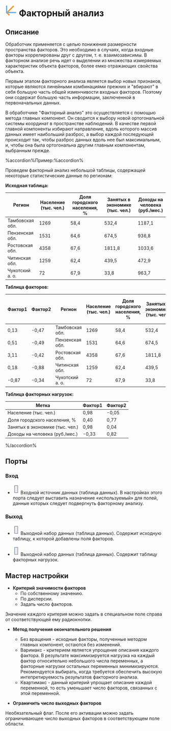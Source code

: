 # ![ ](../../media/app/icons/component-18/component-default-07.svg) Факторный анализ

## Описание

Обработчик применяется с целью понижения размерности пространства факторов. Это необходимо в случаях, когда входные факторы коррелированы друг с другом, т. е. взаимозависимы. В факторном анализе речь идет о выделении из множества измеряемых характеристик объекта факторов, более емко отражающих свойства объекта.

Первым этапом факторного анализа является выбор новых признаков, которые являются линейными комбинациями прежних и "вбирают" в себя большую часть общей изменчивости входных факторов. Поэтому они содержат большую часть информации, заключенной в первоначальных данных.

В обработчике "Факторный анализ" это осуществляется с помощью метода главных компонент. Он сводится к выбору новой ортогональной системы координат в пространстве наблюдений. В качестве первой главной компоненты избирают направление, вдоль которого массив данных имеет наибольший разброс, а выбор каждой последующей происходит так, чтобы разброс данных вдоль нее был максимальным, и, чтобы она была ортогональна другим главным компонентам, выбранным прежде.

%accordion%Пример:%accordion%

Проведем факторный анализ небольшой таблицы, содержащей некоторые статистические данные по регионам:

**Исходная таблица:**

| Регион | Население (тыс. чел.) | Доля городского населения, % | Занятых в экономике (тыс. чел.) | Доходы на человека (руб./мес.) |
| -------- | -------- | -------- | -------- | -------- |
| Тамбовская обл. | 1269 | 58,4 | 532,4 | 1187,1 |
| Пензенская обл. | 1531 | 64,6 | 674,5 | 936,8 |
| Ростовская обл. | 4358 | 67,6 | 1811,8 | 1033,6 |
| Читинская обл. | 1259 | 62,4 | 439,5 | 472,9 |
| Чукотский а. о. | 72 | 67,9 | 33,8 | 963,7 |

**Таблица факторов:**

| Фактор1 | Фактор2 | Регион | Население (тыс. чел.) | Доля городского населения, % | Занятых в экономике (тыс. чел.) | Доходы на человека (руб./мес.) |
| ------------- | ------------- | ------------ | ------------------------------------ | --------------------------------------------------- | ------------------------------------------------------ | ---------------------------------------------------- |
| 0,13 | -0,47 | Тамбовская обл. | 1269 | 58,4 | 532,4 | 1187,1 |
| 0,51 | -0,49 | Пензенская обл. | 1531 | 64,6 | 674,5 | 936,8 |
| 3,11 | -0,42 | Ростовская обл. | 4358 | 67,6 | 1811,8 | 1033,6 |
| 0,18 | -0,88 | Читинская обл. | 1259 | 62,4 | 439,5 | 472,9 |
| -0,87 | -0,34 | Чукотский а. о. | 72 | 67,9 | 33,8 | 963,7 |

**Таблица факторных нагрузок:**

| Метка | Фактор1 | Фактор2 |
| ---------- | ------------- | ------------- |
| Население (тыс. чел.) | 0,98 | -0,05 |
| Доля городского населения, % | 0,40 | 0,77 |
| Занятых в экономике (тыс. чел.) | 0,98 | 0,04 |
| Доходы на человека (руб./мес.) | -0,33 | 0,82 |

%/accordion%

## Порты

### Вход

* ![](../../media/app/icons/ports/table-inactive.svg) Входной источник данных (таблица данных). В настройках этого порта следует выставить назначение «используемый» для полей, данные которых следует подвергнуть факторному анализу.

### Выход

* ![](../../media/app/icons/ports/table-inactive.svg) Выходной набор данных (таблица данных). Содержит исходную таблицу, к которой добавлены поля факторов. 

* ![](../../media/app/icons/ports/table-inactive.svg) Выходной набор данных (таблица данных). Содержит таблицу факторных нагрузок.

## Мастер настройки

* **Критерий значимости факторов**
  * По собственному значению.
  * По дисперсии.
  * Задать число факторов.

Значение каждого критерия можно задать в специальном поле справа от соответствующей ему радиокнопки.

* **Метод получения окончательного решения**
  * Без вращения - исходные факторы, полученные методом главных компонент, остаются без изменений.
  * Варимакс - критерием является упрощение описания каждого фактора. В результате максимизируется нагрузка на каждый фактор относительно небольшого числа переменных, а факторные нагрузки остальных переменных минимизируются. Рекомендуется выбирать, когда требуется обеспечить высокую интепретируемость результатов факторного анализа.
  * Квартимакс - данный критерий упрощает описание каждой переменной, то есть уменьшает число факторов, связанных с этой переменной.

* **Ограничить число выходных факторов**

Необязательный флаг. После его активации можно задать ограничивающее число выходных факторов в соответствующем поле области.
